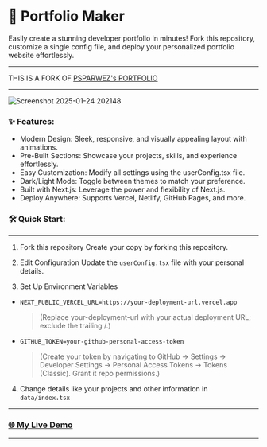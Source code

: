 # 🚀 Portfolio Maker
Easily create a stunning developer portfolio in minutes! Fork this repository, customize a single config file, and deploy your personalized portfolio website effortlessly.

---
THIS IS A FORK OF [PSPARWEZ's PORTFOLIO](https://github.com/psparwez/portfolio)
___
![Screenshot 2025-01-24 202148](https://github.com/user-attachments/assets/4eb5ad62-2018-4f61-b538-cee284b8f40d)


### ✨ Features:

- Modern Design: Sleek, responsive, and visually appealing layout with animations.
- Pre-Built Sections: Showcase your projects, skills, and experience effortlessly.
- Easy Customization: Modify all settings using the userConfig.tsx file.
- Dark/Light Mode: Toggle between themes to match your preference.
- Built with Next.js: Leverage the power and flexibility of Next.js.
- Deploy Anywhere: Supports Vercel, Netlify, GitHub Pages, and more.

### 🛠️ Quick Start:
---
1. Fork this repository
Create your copy by forking this repository.

2. Edit Configuration
Update the `userConfig.tsx` file with your personal details.

3. Set Up Environment Variables

- `NEXT_PUBLIC_VERCEL_URL=https://your-deployment-url.vercel.app`
  
  >(Replace your-deployment-url with your actual deployment URL; exclude the trailing /.)
- `GITHUB_TOKEN=your-github-personal-access-token`
  
  >(Create your token by navigating to GitHub → Settings → Developer Settings → Personal Access Tokens → Tokens (Classic). Grant it repo permissions.)

4. Change details like your projects and other information in `data/index.tsx`
   
---
### [🌐 My Live Demo](https://adhityanadooli.vercel.app/)
---

